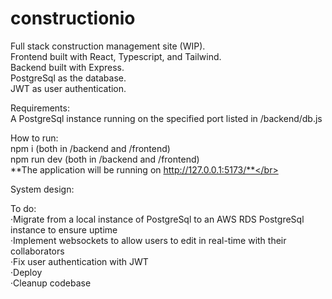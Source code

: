 # constructionio
Full stack construction management site (WIP). </br>
Frontend built with React, Typescript, and Tailwind. </br>
Backend built with Express. </br>
PostgreSql as the database. </br>
JWT as user authentication. </br>

Requirements: </br>
A PostgreSql instance running on the specified port listed in /backend/db.js </br>

How to run:</br>
npm i (both in /backend and /frontend) </br>
npm run dev (both in /backend and /frontend) </br>
**The application will be running on http://127.0.0.1:5173/**</br>

System design:</br>

To do: </br>
·Migrate from a local instance of PostgreSql to an AWS RDS PostgreSql instance to ensure uptime</br>
·Implement websockets to allow users to edit in real-time with their collaborators</br>
·Fix user authentication with JWT</br>
·Deploy</br>
·Cleanup codebase 
